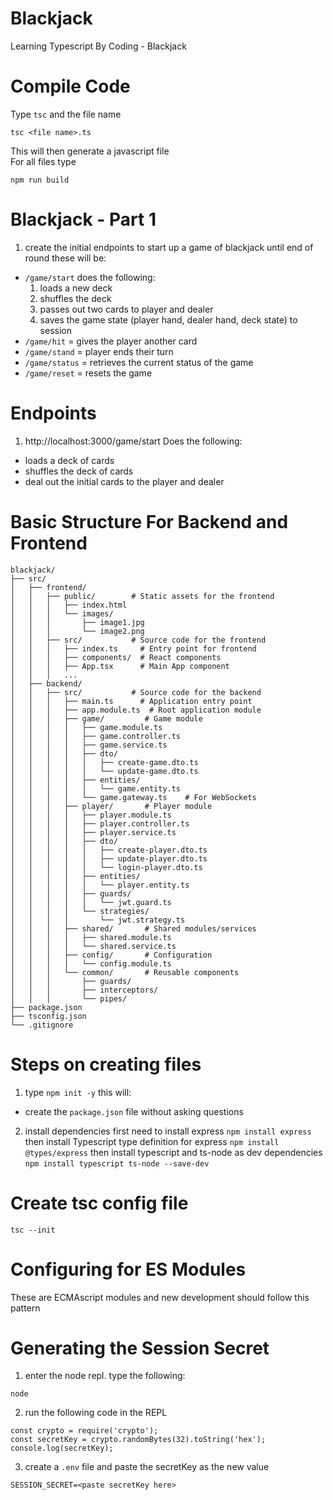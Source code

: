 # Blackjack
Learning Typescript By Coding - Blackjack

# Compile Code
Type `tsc` and the file name
```
tsc <file name>.ts
```
This will then generate a javascript file  
For all files type
```
npm run build
```

# Blackjack - Part 1
1. create the initial endpoints to start up a game of blackjack until end of round
these will be:
- `/game/start`
    does the following:
    1. loads a new deck
    2. shuffles the deck
    3. passes out two cards to player and dealer
    4. saves the game state (player hand, dealer hand, deck state) to session
- `/game/hit` = gives the player another card
- `/game/stand` = player ends their turn
- `/game/status` = retrieves the current status of the game
- `/game/reset` = resets the game

# Endpoints
1. http://localhost:3000/game/start 
Does the following:
- loads a deck of cards
- shuffles the deck of cards
- deal out the initial cards to the player and dealer

# Basic Structure For Backend and Frontend
```
blackjack/
├── src/
│   ├── frontend/
│   │   ├── public/        # Static assets for the frontend
│   │   │   ├── index.html
│   │   │   └── images/
│   │   │       ├── image1.jpg
│   │   │       └── image2.png
│   │   ├── src/           # Source code for the frontend
│   │   │   ├── index.ts     # Entry point for frontend
│   │   │   ├── components/  # React components
│   │   │   ├── App.tsx      # Main App component
│   │   │   ...
│   ├── backend/
│   │   ├── src/           # Source code for the backend
│   │   │   ├── main.ts      # Application entry point
│   │   │   ├── app.module.ts  # Root application module
│   │   │   ├── game/         # Game module
│   │   │   │   ├── game.module.ts
│   │   │   │   ├── game.controller.ts
│   │   │   │   ├── game.service.ts
│   │   │   │   ├── dto/
│   │   │   │   │   ├── create-game.dto.ts
│   │   │   │   │   └── update-game.dto.ts
│   │   │   │   ├── entities/
│   │   │   │   │   └── game.entity.ts
│   │   │   │   └── game.gateway.ts    # For WebSockets
│   │   │   ├── player/       # Player module
│   │   │   │   ├── player.module.ts
│   │   │   │   ├── player.controller.ts
│   │   │   │   ├── player.service.ts
│   │   │   │   ├── dto/
│   │   │   │   │   ├── create-player.dto.ts
│   │   │   │   │   ├── update-player.dto.ts
│   │   │   │   │   └── login-player.dto.ts
│   │   │   │   ├── entities/
│   │   │   │   │   └── player.entity.ts
│   │   │   │   ├── guards/
│   │   │   │   │   └── jwt.guard.ts
│   │   │   │   └── strategies/
│   │   │   │       └── jwt.strategy.ts
│   │   │   ├── shared/       # Shared modules/services
│   │   │   │   ├── shared.module.ts
│   │   │   │   └── shared.service.ts
│   │   │   ├── config/       # Configuration
│   │   │   │   └── config.module.ts
│   │   │   └── common/       # Reusable components
│   │   │       ├── guards/
│   │   │       ├── interceptors/
│   │   │       └── pipes/
├── package.json
├── tsconfig.json
└── .gitignore 
```

# Steps on creating files
1. type `npm init -y` this will:
* create the `package.json` file without asking questions
2. install dependencies
first need to install express
`npm install express`
then install Typescript type definition for express
`npm install @types/express`
then install typescript and ts-node as dev dependencies
`npm install typescript ts-node --save-dev`

# Create tsc config file
```
tsc --init
```

# Configuring for ES Modules
These are ECMAscript modules and new development should follow this pattern

# Generating the Session Secret
1. enter the node repl. type the following:
```
node
```
2. run the following code in the REPL
```
const crypto = require('crypto');
const secretKey = crypto.randomBytes(32).toString('hex');
console.log(secretKey);
```
3. create a `.env` file and paste the secretKey as the new value
```
SESSION_SECRET=<paste secretKey here>
```